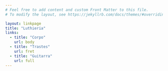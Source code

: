 ```yaml
---
# Feel free to add content and custom Front Matter to this file.
# To modify the layout, see https://jekyllrb.com/docs/themes/#overriding-theme-defaults

layout: linkpage
title: "Luthieria"
links:
  - title: "Corpo"
    url: body
  - title: "Trastes"
    url: fret
  - title: "Guitarra"
    url: full
---
```


